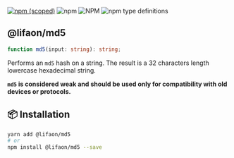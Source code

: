 [![npm (scoped)](https://img.shields.io/npm/v/@lifaon/md5.svg)](https://www.npmjs.com/package/@lifaon/md5)
![npm](https://img.shields.io/npm/dm/@lifaon/md5.svg)
![NPM](https://img.shields.io/npm/l/@lifaon/md5.svg)
![npm type definitions](https://img.shields.io/npm/types/@lifaon/md5.svg)

## @lifaon/md5

```ts
function md5(input: string): string;
```

Performs an `md5` hash on a string. The result is a 32 characters length lowercase hexadecimal string.

**`md5` is considered weak and should be used only for compatibility with old devices or protocols.**


## 📦 Installation

```bash
yarn add @lifaon/md5
# or
npm install @lifaon/md5 --save
```

